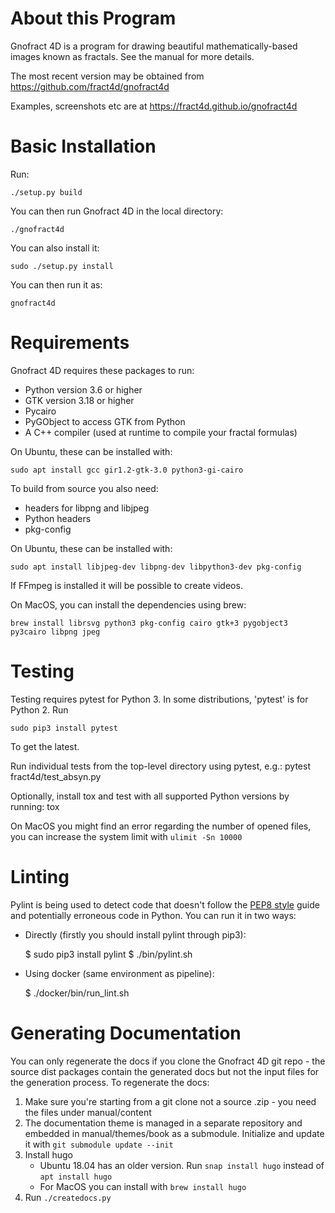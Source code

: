 About this Program
==================

Gnofract 4D is a program for drawing beautiful mathematically-based
images known as fractals. See the manual for more details.

The most recent version may be obtained from
https://github.com/fract4d/gnofract4d

Examples, screenshots etc are at https://fract4d.github.io/gnofract4d

Basic Installation
==================

Run:

    ./setup.py build

You can then run Gnofract 4D in the local directory:

    ./gnofract4d

You can also install it:

    sudo ./setup.py install

You can then run it as:

    gnofract4d

Requirements
============

Gnofract 4D requires these packages to run:

- Python version 3.6 or higher
- GTK version 3.18 or higher
- Pycairo
- PyGObject to access GTK from Python
- A C++ compiler (used at runtime to compile your fractal formulas)

On Ubuntu, these can be installed with:

    sudo apt install gcc gir1.2-gtk-3.0 python3-gi-cairo

To build from source you also need:

- headers for libpng and libjpeg
- Python headers
- pkg-config

On Ubuntu, these can be installed with:

    sudo apt install libjpeg-dev libpng-dev libpython3-dev pkg-config

If FFmpeg is installed it will be possible to create videos.

On MacOS, you can install the dependencies using brew:

    brew install librsvg python3 pkg-config cairo gtk+3 pygobject3 py3cairo libpng jpeg

Testing
=======

Testing requires pytest for Python 3. In some distributions, 'pytest' is for Python 2. Run

    sudo pip3 install pytest

To get the latest.

Run individual tests from the top-level directory using pytest, e.g.:
    pytest fract4d/test_absyn.py

Optionally, install tox and test with all supported Python versions by running:
    tox

On MacOS you might find an error regarding the number of opened files, you can increase the system limit with `ulimit -Sn 10000`

Linting
=======

Pylint is being used to detect code that doesn't follow the [PEP8 style](https://www.python.org/dev/peps/pep-0008/) guide and potentially erroneous code in Python.
You can run it in two ways:

 - Directly (firstly you should install pylint through pip3):

    $ sudo pip3 install pylint
    $ ./bin/pylint.sh

 - Using docker (same environment as pipeline):

    $ ./docker/bin/run_lint.sh

Generating Documentation
========================

You can only regenerate the docs if you clone the Gnofract 4D git repo - the source dist packages contain the generated docs but not the input files for the generation process. To regenerate the docs:

1. Make sure you're starting from a git clone not a source .zip - you need the files under manual/content
2. The documentation theme is managed in a separate repository and embedded in manual/themes/book as a submodule. Initialize and update it with `git submodule update --init`
3. Install hugo
    * Ubuntu 18.04 has an older version. Run `snap install hugo` instead of `apt install hugo`
    * For MacOS you can install with `brew install hugo`
4. Run `./createdocs.py`
